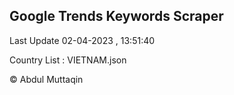

## Google Trends Keywords Scraper 
 
Last Update 02-04-2023 , 13:51:40

Country List :
VIETNAM.json



© Abdul Muttaqin 
